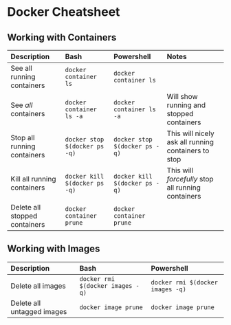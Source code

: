 # Docker Cheatsheet

## Working with Containers

| Description                   | Bash                          | Powershell                    | Notes                                               |
| :---------------------------- | :---------------------------- | :---------------------------- | :-------------------------------------------------- |
| See all running containers    | `docker container ls`         | `docker container ls`         |                                                     |
| See *all* containers          | `docker container ls -a`      | `docker container ls -a`      | Will show running and stopped containers            |
| Stop all running containers   | `docker stop $(docker ps -q)` | `docker stop $(docker ps -q)` | This will nicely ask all running containers to stop |
| Kill all running containers   | `docker kill $(docker ps -q)` | `docker kill $(docker ps -q)` | This will *forcefully* stop all running containers  |
| Delete all stopped containers | `docker container prune`      | `docker container prune`      |                                                     |

## Working with Images

| Description                | Bash                             | Powershell                       |
| :------------------------- | :------------------------------- | :------------------------------- |
| Delete all images          | `docker rmi $(docker images -q)` | `docker rmi $(docker images -q)` |
| Delete all untagged images | `docker image prune`             | `docker image prune`             |

